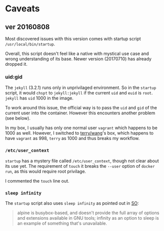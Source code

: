 # Caveats
## ver 20160808

Most discovered issues with this version comes with startup script
`/usr/local/bin/startup`.

Overall, this script doesn't feel like a native with mystical use case and wrong
understanding of its base. Newer version (20170710) has already dropped it.

### uid:gid

The `jekyll` (3.2.1) runs only in unprivilaged environment. So in the `startup`
script, it would `chspt` to `jekyll:jekyll` if the current `uid` and `euid` is
`root`. `jekyll` has `uid` 1000 in the image.

To work around this issue, the official way is to pass the `uid` and `gid` of
the current user into the container. However this encounters another problem
(see below).

In my box, I usually has only one normal user `vagrant` which happens to be 1000
as well. However, I switched to [terry/wang][terry/wang]'s box, which happens to
have `vagrant` as 998, `terry` as 1000 and thus breaks my workflow.

[terry/wang]: https://github.com/terrywang/vagrantboxes/blob/master/archlinux-x86_64.md
 
### `/etc/user_context`

`startup` has a mystery file called `/etc/user_context`, though not clear about
its use yet. The requirement of `touch` it breaks the `--user` option of `docker
run`, as this would require root privilage.

I commented the `touch` line out.

### `sleep infinity`

The `startup` script also uses `sleep infinity` as pointed out in [SO][SO]:

>alpine is busybox-based, and doesn't provide the full array of options and
>extensions available in GNU tools; infinity as an option to sleep is an example
>of something that's unavailable.

[SO]: https://stackoverflow.com/a/39729598
